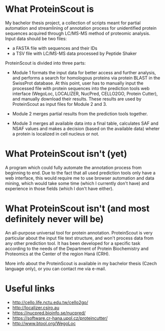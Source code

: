 # What ProteinScout is
My bachelor thesis project, a collection of scripts meant for partial automation and streamlining of annotation process for unidentified protein sequences acquired through LC/MS-MS method of proteomic analysis. Input data should be two files: 
- a FASTA file with sequences and their IDs
- a TSV file with LC/MS-MS data processed by Peptide Shaker

ProteinScout is divided into three parts:
- Module 1 formats the input data for better access and further analysis, and performs a search for homologous proteins via protein BLAST in the SwissProt database. At this point, user has to manually input the processed file with protein sequences into the prediction tools web interface (WegoLoc, LOCALIZER, NucPred, CELLO2GO, Protein Cutter), and manually download their results. These results are used by ProteinScout as input files for Module 2 and 3.

- Module 2 merges partial results from the prediction tools together.

- Module 3 merges all available data into a final table, calculates SAF and NSAF values and makes a decision (based on the available data) wheter a protein is localized in cell nucleus or not.

# What ProteinScout isn't (yet)
A program which could fully automate the annotation process from beginning to end. Due to the fact that all used prediction tools only have a web interface, this would require me to use browser automation and data mining, which would take some time (which I currently don't have) and experience in those fields (which I don't have either).

# What ProteinScout isn't (and most definitely never will be)
An all-purpose universal tool for protein annotation. ProteinScout is very particular about the input file text structure, and won't process data from any other prediction tool. It has been developed for a specific task according to the needs of the Department of Protein Biochemistry and Proteomics at the Center of the region Haná (CRH).

More info about the ProteinScout is available in my bachelor thesis (Czech language only), or you can contact me via e-mail.

# Useful links
- http://cello.life.nctu.edu.tw/cello2go/
- http://localizer.csiro.au
- https://nucpred.bioinfo.se/nucpred/
- https://software.cr-hana.upol.cz/proteincutter/
- http://www.btool.org/WegoLoc
